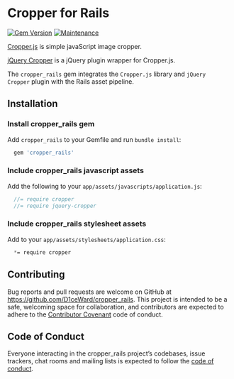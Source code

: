 # Cropper for Rails
[![Gem Version](https://badge.fury.io/rb/cropper_rails.svg)](https://badge.fury.io/rb/cropper_rails)
[![Maintenance](https://img.shields.io/badge/Maintained%3F-yes-green.svg)](https://github.com/D1ceWard/jquery-cropper-rails/graphs/commit-activity)


[Cropper.js](https://github.com/fengyuanchen/cropperjs) is simple javaScript image cropper.

[jQuery Cropper](https://github.com/fengyuanchen/jquery-cropper) is a jQuery plugin wrapper for Cropper.js.

The `cropper_rails` gem integrates the `Cropper.js` library and `jQuery Cropper` plugin with the Rails asset pipeline.

## Installation

### Install cropper_rails gem

Add `cropper_rails` to your Gemfile and run `bundle install`:
```ruby
  gem 'cropper_rails'
```

### Include cropper_rails javascript assets

Add the following to your `app/assets/javascripts/application.js`:
```js
  //= require cropper
  //= require jquery-cropper
```

### Include cropper_rails stylesheet assets

Add to your `app/assets/stylesheets/application.css`:
```css
  *= require cropper
```

## Contributing

Bug reports and pull requests are welcome on GitHub at https://github.com/D1ceWard/cropper_rails. This project is intended to be a safe, welcoming space for collaboration, and contributors are expected to adhere to the [Contributor Covenant](http://contributor-covenant.org) code of conduct.

## Code of Conduct

Everyone interacting in the cropper_rails project’s codebases, issue trackers, chat rooms and mailing lists is expected to follow the [code of conduct](https://github.com/D1ceWard/cropper_rails/blob/master/CODE_OF_CONDUCT.md).
